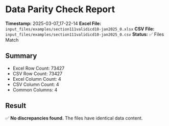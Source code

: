 # Data Parity Check Report
**Timestamp:** 2025-03-07_17-22-14
**Excel File:** `input_files/examples/section111validicd10-jan2025_0.xlsx`
**CSV File:** `input_files/examples/section111validicd10-jan2025_0.csv`
**Status:** ✅ Files Match

## Summary
- Excel Row Count: 73427
- CSV Row Count: 73427
- Excel Column Count: 4
- CSV Column Count: 4
- Common Columns: 4

## Result
✅ **No discrepancies found.** The files have identical data content.
